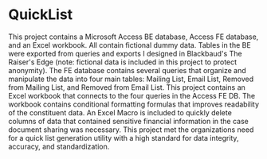 # QuickList
This project contains a Microsoft Access BE database,  Access FE database, and an Excel workbook. All contain fictional dummy data.  Tables in the BE were exported from queries and exports I designed in Blackbaud's The Raiser's Edge (note: fictional data is included in this project to protect anonymity). The FE database contains several queries that organize and manipulate the data into four main tables: Mailing List, Email List, Removed from Mailing List, and Removed from Email List.  This project contains an Excel workbook that connects to the four queries in the Access FE DB.  The workbook contains conditional formatting formulas that improves readability of the constituent data.  An Excel Macro is included to quickly delete columns of data that contained sensitive financial information in the case document sharing was necessary. This project met the organizations need for a quick list generation utility with a high standard for data integrity, accuracy, and standardization.
